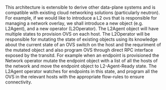 This architecture is extensible to derive other data-plane systems and is
compatible with existing cloud networking solutions (particularly neutron). For
example, if we would like to introduce a L2 ovs that is responsible for managing
a network overlay, we shall introduce a new object (e.g. L2Agent), and a new
operator (L2Operator). The L2Agent object will have multiple states to provision
OVS on each host. The L2Operator will be responsible for mutating the state of
existing objects using its knowledge about the current state of an OVS switch on
the host and the requriment of the mutated object and also program OVS through
direct RPC interface exposed by the transitd. For example when an endpoint is
provisioned the Network operator mutate the endpoint object with a list of all
the hosts of the network and move the endpoint object to L2-Agent-Ready state.
The L2Agent operator watches for endpoints in this state, and program all the
OVS in the relevant hosts with the appropriate flow-rules to ensure
connectivity.